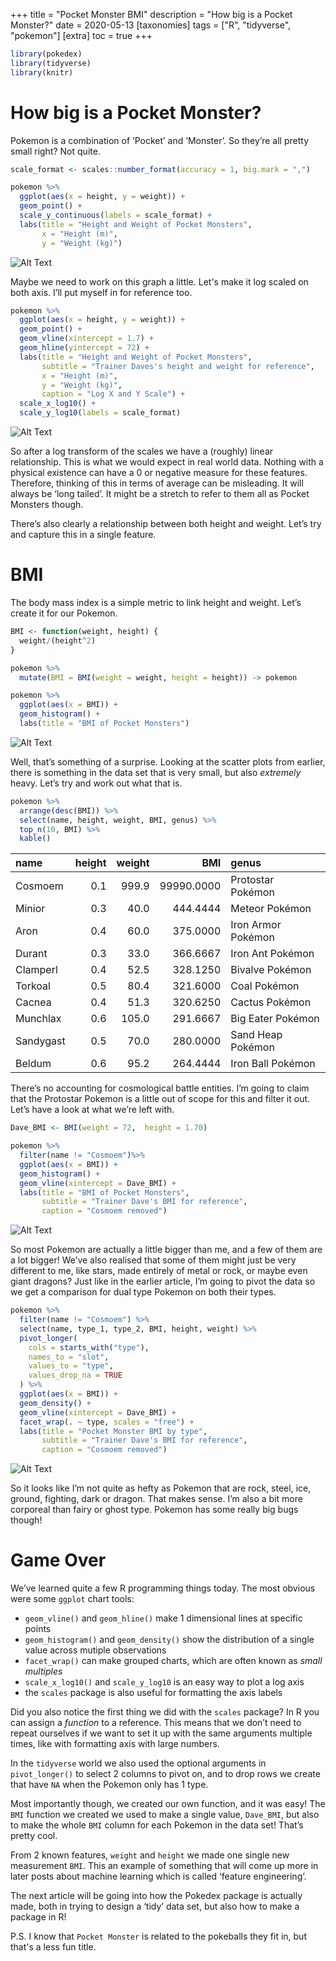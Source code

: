 +++
title = "Pocket Monster BMI"
description = "How big is a Pocket Monster?"
date = 2020-05-13
[taxonomies]
tags = ["R", "tidyverse", "pokemon"]
[extra]
toc = true
+++

``` r
library(pokedex)
library(tidyverse)
library(knitr)
```

# How big is a Pocket Monster?

Pokemon is a combination of ‘Pocket’ and ‘Monster’. So they’re all
pretty small right? Not quite.

``` r
scale_format <- scales::number_format(accuracy = 1, big.mark = ",")

pokemon %>%
  ggplot(aes(x = height, y = weight)) +
  geom_point() +
  scale_y_continuous(labels = scale_format) + 
  labs(title = "Height and Weight of Pocket Monsters",
       x = "Height (m)",
       y = "Weight (kg)")
```

![Alt Text](https://dev-to-uploads.s3.amazonaws.com/i/ma2yfumh5qno7716asn6.png)

Maybe we need to work on this graph a little. Let's make it log scaled on
both axis. I’ll put myself in for reference too.

``` r
pokemon %>%
  ggplot(aes(x = height, y = weight)) +
  geom_point() +
  geom_vline(xintercept = 1.7) +
  geom_hline(yintercept = 72) +
  labs(title = "Height and Weight of Pocket Monsters",
       subtitle = "Trainer Daves's height and weight for reference",
       x = "Height (m)",
       y = "Weight (kg)",
       caption = "Log X and Y Scale") +
  scale_x_log10() +
  scale_y_log10(labels = scale_format)
```

![Alt Text](https://dev-to-uploads.s3.amazonaws.com/i/0rvxuys3lh1jwiggs95v.png)

So after a log transform of the scales we have a (roughly) linear
relationship. This is what we would expect in real world data. Nothing
with a physical existence can have a 0 or negative measure for these
features. Therefore, thinking of this in terms of average can be
misleading. It will always be ‘long tailed’. It might be a stretch to
refer to them all as Pocket Monsters though.

There’s also clearly a relationship between both height and weight.
Let’s try and capture this in a single feature.

# BMI

The body mass index is a simple metric to link height and weight. Let’s
create it for our Pokemon.

``` r
BMI <- function(weight, height) {
  weight/(height^2)
}

pokemon %>% 
  mutate(BMI = BMI(weight = weight, height = height)) -> pokemon

pokemon %>% 
  ggplot(aes(x = BMI)) +
  geom_histogram() +
  labs(title = "BMI of Pocket Monsters")
```

![Alt Text](https://dev-to-uploads.s3.amazonaws.com/i/wc0wmg7bis190lc4gqcy.png)

Well, that’s something of a surprise. Looking at the scatter plots from
earlier, there is something in the data set that is very small, but also
*extremely* heavy. Let’s try and work out what that is.

``` r
pokemon %>% 
  arrange(desc(BMI)) %>% 
  select(name, height, weight, BMI, genus) %>% 
  top_n(10, BMI) %>% 
  kable()
```

| name      | height | weight |        BMI | genus              |
| :-------- | -----: | -----: | ---------: | :----------------- |
| Cosmoem   |    0.1 |  999.9 | 99990.0000 | Protostar Pokémon  |
| Minior    |    0.3 |   40.0 |   444.4444 | Meteor Pokémon     |
| Aron      |    0.4 |   60.0 |   375.0000 | Iron Armor Pokémon |
| Durant    |    0.3 |   33.0 |   366.6667 | Iron Ant Pokémon   |
| Clamperl  |    0.4 |   52.5 |   328.1250 | Bivalve Pokémon    |
| Torkoal   |    0.5 |   80.4 |   321.6000 | Coal Pokémon       |
| Cacnea    |    0.4 |   51.3 |   320.6250 | Cactus Pokémon     |
| Munchlax  |    0.6 |  105.0 |   291.6667 | Big Eater Pokémon  |
| Sandygast |    0.5 |   70.0 |   280.0000 | Sand Heap Pokémon  |
| Beldum    |    0.6 |   95.2 |   264.4444 | Iron Ball Pokémon  |

There’s no accounting for cosmological battle entities. I’m going to
claim that the Protostar Pokemon is a little out of scope for this and
filter it out. Let’s have a look at what we’re left with.

``` r
Dave_BMI <- BMI(weight = 72,  height = 1.70)

pokemon %>% 
  filter(name != "Cosmoem")%>% 
  ggplot(aes(x = BMI)) +
  geom_histogram() +
  geom_vline(xintercept = Dave_BMI) + 
  labs(title = "BMI of Pocket Monsters",
       subtitle = "Trainer Dave's BMI for reference",
       caption = "Cosmoem removed")
```

![Alt Text](https://dev-to-uploads.s3.amazonaws.com/i/kj2y0tn7o91vny08qggf.png)

So most Pokemon are actually a little bigger than me, and a few of them
are a lot bigger!
We’ve also realised that some of them might just be very different to
me, like stars, made entirely of metal or rock, or maybe even giant
dragons? Just like in the earlier article, I’m going to pivot the data
so we get a comparison for dual type Pokemon on both their types.

``` r
pokemon %>%
  filter(name != "Cosmoem") %>% 
  select(name, type_1, type_2, BMI, height, weight) %>%
  pivot_longer(
    cols = starts_with("type"),
    names_to = "slot",
    values_to = "type",
    values_drop_na = TRUE
  ) %>% 
  ggplot(aes(x = BMI)) +
  geom_density() + 
  geom_vline(xintercept = Dave_BMI) + 
  facet_wrap(. ~ type, scales = "free") +
  labs(title = "Pocket Monster BMI by type",
       subtitle = "Trainer Dave's BMI for reference",
       caption = "Cosmoem removed")
```

![Alt Text](https://dev-to-uploads.s3.amazonaws.com/i/yus2sxt4ss54olz64zii.png)

So it looks like I’m not quite as hefty as Pokemon that are rock, steel,
ice, ground, fighting, dark or dragon. That makes sense. I’m also a bit
more corporeal than fairy or ghost type. Pokemon has some really big
bugs though!

# Game Over

We’ve learned quite a few R programming things today. The most obvious
were some `ggplot` chart tools:

  - `geom_vline()` and `geom_hline()` make 1 dimensional lines at
    specific points
  - `geom_histogram()` and `geom_density()` show the distribution of a
    single value across mutiple observations
  - `facet_wrap()` can make grouped charts, which are often known as
    *small multiples*
  - `scale_x_log10()` and `scale_y_log10` is an easy way to plot a log
    axis
  - the `scales` package is also useful for formatting the axis labels

Did you also notice the first thing we did with the `scales` package? In
R you can assign a *function* to a reference. This means that we don’t
need to repeat ourselves if we want to set it up with the same arguments
multiple times, like with formatting axis with large numbers.

In the `tidyverse` world we also used the optional arguments in
`pivot_longer()` to select 2 columns to pivot on, and to drop rows we
create that have `NA` when the Pokemon only has 1 type.

Most importantly though, we created our own function, and it was easy!
The `BMI` function we created we used to make a single value,
`Dave_BMI`, but also to make the whole `BMI` column for each Pokemon in
the data set! That’s pretty cool.

From 2 known features, `weight` and `height` we made one single new
measurement `BMI`. This an example of something that will come up more
in later posts about machine learning which is called ‘feature
engineering’.

The next article will be going into how the Pokedex package is actually
made, both in trying to design a ‘tidy’ data set, but also how to make a
package in R!

P.S. I know that `Pocket Monster` is related to the pokeballs they fit in, but that's a less fun title.